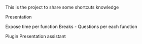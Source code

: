 This is the project to share some shortcuts knowledge


Presentation

Expose time per function
Breaks - Questions per each function



Plugin
Presentation assistant